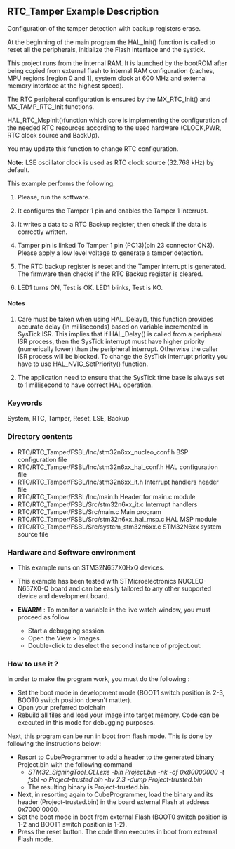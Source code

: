 ## <b>RTC_Tamper Example Description</b>

Configuration of the tamper detection with backup registers erase.

At the beginning of the main program the HAL_Init() function is called to reset
all the peripherals, initialize the Flash interface and the systick.

This project runs from the internal RAM. It is launched by the bootROM after being copied from external flash to internal RAM
configuration (caches, MPU regions [region 0 and 1], system clock at 600 MHz and external memory interface at the highest speed).

The RTC peripheral configuration is ensured by the MX_RTC_Init() and MX_TAMP_RTC_Init functions.

HAL_RTC_MspInit()function which core is implementing the configuration of the needed RTC resources
according to the used hardware (CLOCK,PWR, RTC clock source and BackUp). 

You may update this function to change RTC configuration.

**Note:** LSE oscillator clock is used as RTC clock source (32.768 kHz) by default.

This example performs the following:

1. Please, run the software.

2. It configures the Tamper 1 pin  and enables the Tamper 1 interrupt.

3. It writes a data to a RTC Backup register, then check if the data is correctly written.

4. Tamper pin is linked To Tamper 1 pin (PC13)(pin 23 connector CN3). 
   Please apply a low level voltage to generate a tamper detection.

5. The RTC backup register is reset and the Tamper interrupt is generated.
   The firmware then checks if the RTC Backup register is cleared.
   
6. LED1 turns ON, Test is OK.
   LED1 blinks, Test is KO.

#### <b>Notes</b>

 1. Care must be taken when using HAL_Delay(), this function provides accurate delay (in milliseconds)
    based on variable incremented in SysTick ISR. This implies that if HAL_Delay() is called from
    a peripheral ISR process, then the SysTick interrupt must have higher priority (numerically lower)
    than the peripheral interrupt. Otherwise the caller ISR process will be blocked.
    To change the SysTick interrupt priority you have to use HAL_NVIC_SetPriority() function.

 2. The application need to ensure that the SysTick time base is always set to 1 millisecond
    to have correct HAL operation.

### <b>Keywords</b>

System, RTC, Tamper, Reset, LSE, Backup

### <b>Directory contents</b>

  - RTC/RTC_Tamper/FSBL/Inc/stm32n6xx_nucleo_conf.h    BSP configuration file
  - RTC/RTC_Tamper/FSBL/Inc/stm32n6xx_hal_conf.h       HAL configuration file
  - RTC/RTC_Tamper/FSBL/Inc/stm32n6xx_it.h             Interrupt handlers header file
  - RTC/RTC_Tamper/FSBL/Inc/main.h                     Header for main.c module
  - RTC/RTC_Tamper/FSBL/Src/stm32n6xx_it.c             Interrupt handlers
  - RTC/RTC_Tamper/FSBL/Src/main.c                     Main program
  - RTC/RTC_Tamper/FSBL/Src/stm32n6xx_hal_msp.c        HAL MSP module
  - RTC/RTC_Tamper/FSBL/Src/system_stm32n6xx.c         STM32N6xx system source file


### <b>Hardware and Software environment</b>

  - This example runs on STM32N657X0HxQ devices.
  - This example has been tested with STMicroelectronics NUCLEO-N657X0-Q
    board and can be easily tailored to any other supported device
    and development board.

  - **EWARM** : To monitor a variable in the live watch window, you must proceed as follow :
    - Start a debugging session.
    - Open the View > Images.
    - Double-click to deselect the second instance of project.out. 

### <b>How to use it ?</b>

In order to make the program work, you must do the following :

 - Set the boot mode in development mode (BOOT1 switch position is 2-3, BOOT0 switch position doesn't matter).
 - Open your preferred toolchain
 - Rebuild all files and load your image into target memory. Code can be executed in this mode for debugging purposes.

 Next, this program can be run in boot from flash mode. This is done by following the instructions below:

 - Resort to CubeProgrammer to add a header to the generated binary Project.bin with the following command
      - *STM32_SigningTool_CLI.exe -bin Project.bin -nk -of 0x80000000 -t fsbl -o Project-trusted.bin -hv 2.3 -dump Project-trusted.bin*
   - The resulting binary is Project-trusted.bin.
 - Next, in resorting again to CubeProgrammer, load the binary and its header (Project-trusted.bin) in the board external Flash at address 0x7000'0000.
 - Set the boot mode in boot from external Flash (BOOT0 switch position is 1-2 and BOOT1 switch position is 1-2).
 - Press the reset button. The code then executes in boot from external Flash mode.
